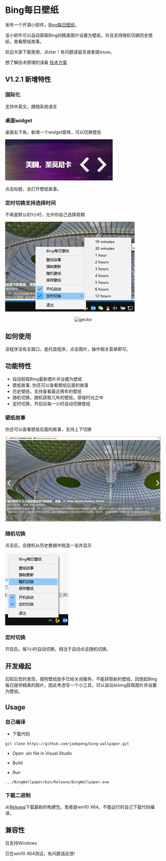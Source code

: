 # Bing每日壁纸

发布一个开源小软件，[Bing每日壁纸](https://github.com/jadepeng/bing-wallpaper)。

该小软件可以自动获取Bing的精美图片设置为壁纸，并且支持随机切换历史壁纸，查看壁纸故事。

欢迎大家下载使用，点star！有问题请留言或者提issue。

想了解技术原理的请看 [技术方案](./技术方案.md)

## V1.2.1 新增特性

### 国际化

支持中英文，跟随系统语言

### 桌面widget

桌面右下角，新增一个widget窗体，可以切换壁纸

![桌面widget](https://www.github.com/jadepeng/blogpic/raw/master/pic/21/1534851591284.png)

点击标题，会打开壁纸故事。

### 定时切换支持选择时间

不再是默认的1小时，允许你自己选择周期

![定时切换支持选择时间](https://www.github.com/jadepeng/blogpic/raw/master/pic/21/1534851696908.png)

<p align="center">
  <img src="https://github.com/kompiuter/bing-wallpaper/blob/master/resources/geckorain.jpg?raw=true" alt="gecko" width="728"/>
</p>


## 如何使用

该程序没有主窗口，是托盘程序，点击图片，操作相关菜单即可。


## 功能特性

- 自动获取Bing最新图片并设置为壁纸
- 壁纸故事,  你还可以查看壁纸后面的故事
- 历史壁纸，支持查看最近两年的壁纸
- 随机切换，随机获取几年的壁纸，穿梭时光之中
- 定时切换，开启后每一小时自动切换壁纸


### 壁纸故事

你还可以查看壁纸后面的故事，支持上下切换

![壁纸故事](https://www.github.com/jadepeng/blogpic/raw/master/pic/20/1534757210215.png)

### 随机切换

点击后，会随机从历史数据中挑选一张并显示

![随机切换](https://www.github.com/jadepeng/blogpic/raw/master/pic/20/1534757121712.png)


### 定时切换

开启后，每1小时自动切换，相当于自动点击随机切换。


## 开发缘起

后知后觉的发现，搜狗壁纸助手已经关闭服务，不能获取新的壁纸，回想起Bing每日提供精美的图片，因此考虑写一个小工具，可以自动从bing获取图片并设置为壁纸。

## Usage

### 自己编译

 - 下载代码

```bash
git clone https://github.com/jadepeng/bing-wallpaper.git

````

 - Open .sln file in Visual Studio

 - Build

 - Run

```
.../BingWallpaper/bin/Release/BingWallpaper.exe
```

### 下载二进制

从[Release](https://github.com/jadepeng/bing-wallpaper/releases)下载最新的构建包，笔者是win10 X64。不能运行的自己下载代码编译。

## 兼容性

仅支持Windows

已在win10 X64测试，有问题请反馈!
